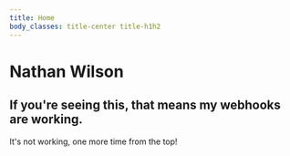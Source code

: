 ```yaml
---
title: Home
body_classes: title-center title-h1h2
---
```


# Nathan Wilson

## If you're seeing this, that means my webhooks are working.

It's not working, one more time from the top!
